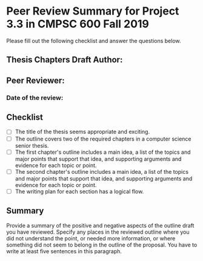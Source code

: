 # Peer Review Summary for Project 3.3 in CMPSC 600 Fall 2019

Please fill out the following checklist and answer the questions below.

## Thesis Chapters Draft Author:
## Peer Reviewer:
### Date of the review:

## Checklist
- [ ] The title of the thesis seems appropriate and exciting.
- [ ] The outline covers two of the required chapters in a computer science senior thesis.
- [ ] The first chapter's outline includes a main idea, a list of the topics and major points that support that idea, and supporting arguments and evidence for each topic or point.
- [ ] The second chapter's outline includes a main idea, a list of the topics and major points that support that idea, and supporting arguments and evidence for each topic or point.
- [ ] The writing plan for each section has a logical flow.

## Summary

Provide a summary of the positive and negative aspects of the outline draft you have reviewed. Specify any places in the reviewed outline where you did not understand the point, or needed more information, or where something did not seem to belong in the outline of the proposal. You have to write at least five sentences in this paragraph.

